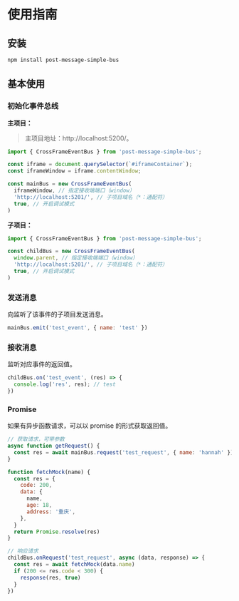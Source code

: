 # 使用指南

## 安装

```bash
npm install post-message-simple-bus
```

## 基本使用

### 初始化事件总线

**主项目：**

> 主项目地址：http://localhost:5200/。

```js
import { CrossFrameEventBus } from 'post-message-simple-bus';

const iframe = document.querySelector(`#iframeContainer`);
const iframeWindow = iframe.contentWindow;

const mainBus = new CrossFrameEventBus(
  iframeWindow, // 指定接收端端口（window）
  'http://localhost:5201/', // 子项目域名（*：通配符）
  true, // 开启调试模式
)
```

**子项目：**

```js
import { CrossFrameEventBus } from 'post-message-simple-bus';

const childBus = new CrossFrameEventBus(
  window.parent, // 指定接收端端口（window）
  'http://localhost:5201/', // 子项目域名（*：通配符）
  true, // 开启调试模式
)
```

### 发送消息

向监听了该事件的子项目发送消息。

```js
mainBus.emit('test_event', { name: 'test' })
```

### 接收消息

监听对应事件的返回值。

```js
childBus.on('test_event', (res) => {
  console.log('res', res); // test
})
```

### Promise

如果有异步函数请求，可以以 promise 的形式获取返回值。

```js
// 获取请求，可带参数
async function getRequest() {
  const res = await mainBus.request('test_request', { name: 'hannah' })
}
```
```js
function fetchMock(name) {
  const res = {
    code: 200,
    data: {
      name,
      age: 18,
      address: '重庆',
    },
  }
  return Promise.resolve(res)
}

// 响应请求
childBus.onRequest('test_request', async (data, response) => {
  const res = await fetchMock(data.name)
  if (200 <= res.code < 300) {
    response(res, true)
  }
})
```

